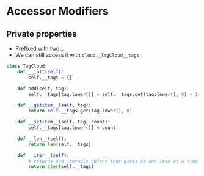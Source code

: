 # Accessor Modifiers

## Private properties

- Prefixed with two \_
- We can still access it with `cloud._TagCloud__tags`

```python
class TagCloud:
    def __init(self):
        self.__tags = {}

    def add(self, tag):
        self.__tags[tag.lower()] = self.__tags.get(tag.lower(), 0) + 1

    def __getitem__(self, tag):
        return self.__tags.get(tag.lower(), 0)

    def __setitem__(self, tag, count):
        self.__tags[tag.lower()] = count

    def __len__(self):
        return len(self.__tags)

    def __iter__(self):
        # returns and iterable object that gives us one item at a time in a for loop
        return iter(self.__tags)
```
